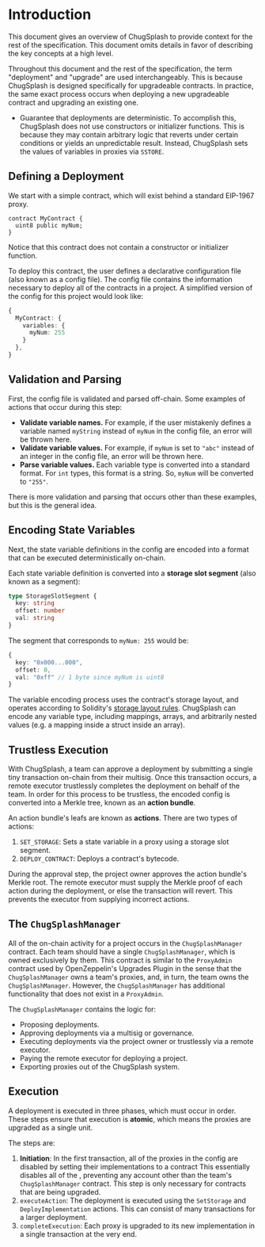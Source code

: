 # Introduction

This document gives an overview of ChugSplash to provide context for the rest of the specification. This document omits details in favor of describing the key concepts at a high level.

Throughout this document and the rest of the specification, the term "deployment" and "upgrade" are used interchangeably. This is because ChugSplash is designed specifically for upgradeable contracts. In practice, the same exact process occurs when deploying a new upgradeable contract and upgrading an existing one.

* Guarantee that deployments are deterministic. To accomplish this, ChugSplash does not use constructors or initializer functions. This is because they may contain arbitrary logic that reverts under certain conditions or yields an unpredictable result. Instead, ChugSplash sets the values of variables in proxies via `SSTORE`.

## Defining a Deployment

We start with a simple contract, which will exist behind a standard EIP-1967 proxy.

```sol
contract MyContract {
  uint8 public myNum;
}
```

Notice that this contract does not contain a constructor or initializer function.

To deploy this contract, the user defines a declarative configuration file (also known as a config file). The config file contains the information necessary to deploy all of the contracts in a project. A simplified version of the config for this project would look like:

```ts
{
  MyContract: {
    variables: {
      myNum: 255
    }
  },
}
```

## Validation and Parsing

First, the config file is validated and parsed off-chain. Some examples of actions that occur during this step:
* **Validate variable names.** For example, if the user mistakenly defines a variable named `myString` instead of `myNum` in the config file, an error will be thrown here.
* **Validate variable values.** For example, if `myNum` is set to `"abc"` instead of an integer in the config file, an error will be thrown here.
* **Parse variable values.** Each variable type is converted into a standard format. For `int` types, this format is a string. So, `myNum` will be converted to `"255"`.

There is more validation and parsing that occurs other than these examples, but this is the general idea.

## Encoding State Variables

Next, the state variable definitions in the config are encoded into a format that can be executed deterministically on-chain.

Each state variable definition is converted into a **storage slot segment** (also known as a segment):

```ts
type StorageSlotSegment {
  key: string
  offset: number
  val: string
}
```

The segment that corresponds to `myNum: 255` would be:

```ts
{
  key: "0x000...000",
  offset: 0,
  val: "0xff" // 1 byte since myNum is uint8
}
```

The variable encoding process uses the contract's storage layout, and operates according to Solidity's [storage layout rules](https://docs.soliditylang.org/en/latest/internals/layout_in_storage.html). ChugSplash can encode any variable type, including mappings, arrays, and arbitrarily nested values (e.g. a mapping inside a struct inside an array).

## Trustless Execution

With ChugSplash, a team can approve a deployment by submitting a single tiny transaction on-chain from their multisig. Once this transaction occurs, a remote executor trustlessly completes the deployment on behalf of the team. In order for this process to be trustless, the encoded config is converted into a Merkle tree, known as an **action bundle**.

An action bundle's leafs are known as **actions**. There are two types of actions:
1. `SET_STORAGE`: Sets a state variable in a proxy using a storage slot segment.
2. `DEPLOY_CONTRACT`: Deploys a contract's bytecode.

During the approval step, the project owner approves the action bundle's Merkle root. The remote executor must supply the Merkle proof of each action during the deployment, or else the transaction will revert. This prevents the executor from supplying incorrect actions.

## The `ChugSplashManager`

All of the on-chain activity for a project occurs in the `ChugSplashManager` contract. Each team should have a single `ChugSplashManager`, which is owned exclusively by them. This contract is similar to the `ProxyAdmin` contract used by OpenZeppelin's Upgrades Plugin in the sense that the `ChugSplashManager` owns a team's proxies, and, in turn, the team owns the `ChugSplashManager`. However, the `ChugSplashManager` has additional functionality that does not exist in a `ProxyAdmin`.

The `ChugSplashManager` contains the logic for:
* Proposing deployments.
* Approving deployments via a multisig or governance.
* Executing deployments via the project owner or trustlessly via a remote executor.
* Paying the remote executor for deploying a project.
* Exporting proxies out of the ChugSplash system.

## Execution

A deployment is executed in three phases, which must occur in order. These steps ensure that execution is **atomic**, which means the proxies are upgraded as a single unit.

The steps are:
1. **Initiation**: In the first transaction, all of the proxies in the config are disabled by setting their implementations to a contract This essentially disables all of the , preventing any account other than the team's `ChugSplashManager` contract. This step is only necessary for contracts that are being upgraded.
2. `executeAction`: The deployment is executed using the `SetStorage` and `DeployImplementation` actions. This can consist of many transactions for a larger deployment.
3. `completeExecution`: Each proxy is upgraded to its new implementation in a single transaction at the very end.

